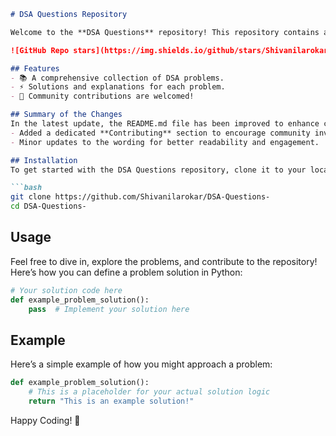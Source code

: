 ```markdown
# DSA Questions Repository

Welcome to the **DSA Questions** repository! This repository contains a collection of Data Structures and Algorithms (DSA) problems designed to help you enhance your coding skills.

![GitHub Repo stars](https://img.shields.io/github/stars/Shivanilarokar/DSA-Questions-) ![GitHub forks](https://img.shields.io/github/forks/Shivanilarokar/DSA-Questions-) ![GitHub issues](https://img.shields.io/github/issues/Shivanilarokar/DSA-Questions-)

## Features
- 📚 A comprehensive collection of DSA problems.
- ⚡ Solutions and explanations for each problem.
- 🤝 Community contributions are welcomed!

## Summary of the Changes
In the latest update, the README.md file has been improved to enhance clarity and organization. Notable changes include:
- Added a dedicated **Contributing** section to encourage community involvement.
- Minor updates to the wording for better readability and engagement.

## Installation
To get started with the DSA Questions repository, clone it to your local machine:

```bash
git clone https://github.com/Shivanilarokar/DSA-Questions-
cd DSA-Questions-
```

## Usage
Feel free to dive in, explore the problems, and contribute to the repository! Here’s how you can define a problem solution in Python:

```python
# Your solution code here
def example_problem_solution():
    pass  # Implement your solution here
```

## Example

Here’s a simple example of how you might approach a problem:

```python
def example_problem_solution():
    # This is a placeholder for your actual solution logic
    return "This is an example solution!"
```

Happy Coding! 🚀
```